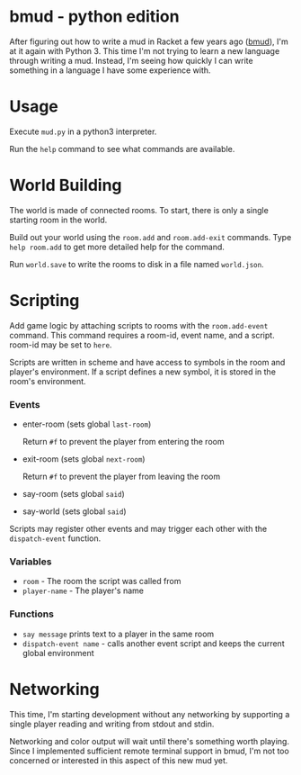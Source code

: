 # bmud - python edition

After figuring out how to write a mud in Racket a few years ago
([bmud](http://github.com/absurdhero/bmud)),
I'm at it again with Python 3. This time I'm not trying to learn
a new language through writing a mud.
Instead, I'm seeing how quickly I can write something in a language
I have some experience with.

# Usage

Execute `mud.py` in a python3 interpreter.

Run the `help` command to see what commands are available.

# World Building

The world is made of connected rooms.
To start, there is only a single starting room in the world.

Build out your world using the `room.add` and `room.add-exit` commands.
Type `help room.add` to get more detailed help for the command.

Run `world.save` to write the rooms to disk in a file named `world.json`.

# Scripting

Add game logic by attaching scripts to rooms with the `room.add-event`
command. This command requires a room-id, event name, and a script.
room-id may be set to `here`.

Scripts are written in scheme and have access to symbols
in the room and player's environment. If a script
defines a new symbol, it is stored in the room's environment.


### Events

- enter-room (sets global `last-room`)

  Return `#f` to prevent the player from entering the room

- exit-room (sets global `next-room`)

  Return `#f` to prevent the player from leaving the room

- say-room (sets global `said`)

- say-world (sets global `said`)

Scripts may register other events and may trigger each other with
the `dispatch-event` function.

### Variables

 - `room` - The room the script was called from
 - `player-name` - The player's name

### Functions

- `say message` prints text to a player in the same room
- `dispatch-event name` - calls another event script and keeps the current global environment 


# Networking

This time, I'm starting development without any networking by supporting
a single player reading and writing from stdout and stdin.

Networking and color output will wait until there's something worth playing.
Since I implemented sufficient remote terminal support in bmud, I'm not too
concerned or interested in this aspect of this new mud yet.